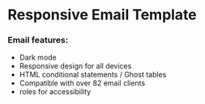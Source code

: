 # Responsive Email Template

### Email features:
* Dark mode
* Responsive design for all devices
* HTML conditional statements / Ghost tables
* Compatible with over 82 email clients
* roles for accessibility